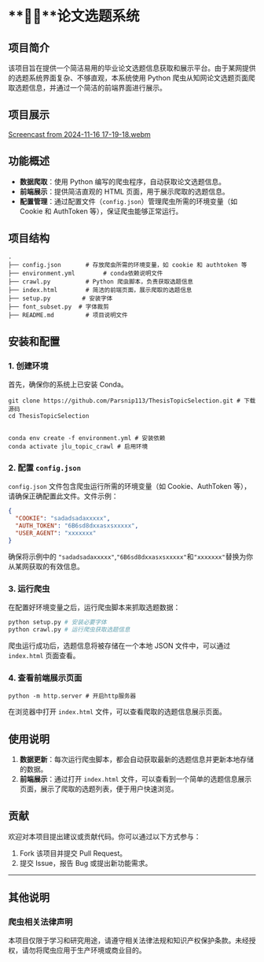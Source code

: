 # **🐔🧱**论文选题系统

## 项目简介

该项目旨在提供一个简洁易用的毕业论文选题信息获取和展示平台。由于某网提供的选题系统界面复杂、不够直观，本系统使用 Python 爬虫从知网论文选题页面爬取选题信息，并通过一个简洁的前端界面进行展示。

## 项目展示

[Screencast from 2024-11-16 17-19-18.webm](https://github.com/user-attachments/assets/e8ba7471-04f1-4bd9-967f-4425d20e0c22)

## 功能概述

- **数据爬取**：使用 Python 编写的爬虫程序，自动获取论文选题信息。
- **前端展示**：提供简洁直观的 HTML 页面，用于展示爬取的选题信息。
- **配置管理**：通过配置文件（`config.json`）管理爬虫所需的环境变量（如 Cookie 和 AuthToken 等），保证爬虫能够正常运行。

## 项目结构

```
.
├── config.json       # 存放爬虫所需的环境变量，如 cookie 和 authtoken 等
├── environment.yml        # conda依赖说明文件
├── crawl.py          # Python 爬虫脚本，负责获取选题信息
├── index.html        # 简洁的前端页面，展示爬取的选题信息
├── setup.py         # 安装字体
├── font_subset.py  # 字体裁剪
├── README.md         # 项目说明文件

```

## 安装和配置

### 1. 创建环境

首先，确保你的系统上已安装 Conda。

```shell
git clone https://github.com/Parsnip113/ThesisTopicSelection.git # 下载源码
cd ThesisTopicSelection


conda env create -f environment.yml # 安装依赖
conda activate jlu_topic_crawl # 启用环境
```

### 2. 配置 `config.json`

`config.json` 文件包含爬虫运行所需的环境变量（如 Cookie、AuthToken 等），请确保正确配置此文件。文件示例：

```json
{
  "COOKIE": "sadadsadaxxxxx",
  "AUTH_TOKEN": "6B6sd8dxxasxsxxxxx",
  "USER_AGENT": "xxxxxxx"
}
```

确保将示例中的 `"sadadsadaxxxxx"`,`"6B6sd8dxxasxsxxxxx"`和`"xxxxxxx"`替换为你从某网获取的有效信息。

### 3. 运行爬虫

在配置好环境变量之后，运行爬虫脚本来抓取选题数据：

```bash
python setup.py # 安装必要字体
python crawl.py # 运行爬虫获取选题信息
```

爬虫运行成功后，选题信息将被存储在一个本地 JSON 文件中，可以通过 `index.html` 页面查看。

### 4. 查看前端展示页面

```shell
python -m http.server # 开启http服务器
```

在浏览器中打开 `index.html` 文件，可以查看爬取的选题信息展示页面。

## 使用说明

1. **数据更新**：每次运行爬虫脚本，都会自动获取最新的选题信息并更新本地存储的数据。
2. **前端展示**：通过打开 `index.html` 文件，可以查看到一个简单的选题信息展示页面，展示了爬取的选题列表，便于用户快速浏览。

## 贡献

欢迎对本项目提出建议或贡献代码。你可以通过以下方式参与：

1. Fork 该项目并提交 Pull Request。
2. 提交 Issue，报告 Bug 或提出新功能需求。

---

## 其他说明

### 爬虫相关法律声明

本项目仅限于学习和研究用途，请遵守相关法律法规和知识产权保护条款。未经授权，请勿将爬虫应用于生产环境或商业目的。


